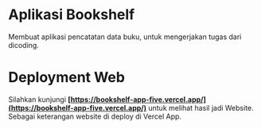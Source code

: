 # Aplikasi Bookshelf

Membuat aplikasi pencatatan data buku, untuk mengerjakan tugas dari dicoding.

# Deployment Web

Silahkan kunjungi **[https://bookshelf-app-five.vercel.app/](https://bookshelf-app-five.vercel.app/)** untuk melihat hasil jadi Website. Sebagai keterangan website di deploy di Vercel App.
